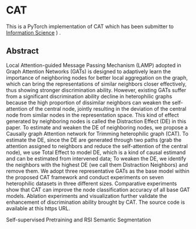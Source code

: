 # CAT

This is a PyTorch implementation of CAT which has been submitter to [Information Science](https://arxiv.org/abs/2312.08672)
) .

## Abstract
Local Attention-guided Message Passing Mechanism (LAMP) adopted in Graph Attention Networks (GATs) is designed to adaptively learn the importance of neighboring nodes for better local aggregation on the graph, which can bring the representations of similar neighbors closer effectively, thus showing stronger discrimination ability. However, existing GATs suffer from a significant discrimination ability decline in heterophilic graphs because the high proportion of dissimilar neighbors can weaken the self-attention of the central node, jointly resulting in the deviation of the central node from similar nodes in the representation space. This kind of effect generated by neighboring nodes is called the Distraction Effect (DE) in this paper. To estimate and weaken the DE of neighboring nodes, we propose a Causally graph Attention network for Trimming heterophilic graph (CAT). To estimate the DE, since the DE are generated through two paths (grab the attention assigned to neighbors and reduce the self-attention of the central node), we use Total Effect to model DE, which is a kind of causal estimand and can be estimated from intervened data; To weaken the DE, we identify the neighbors with the highest DE (we call them Distraction Neighbors) and remove them. We adopt three representative GATs as the base model within the proposed CAT framework and conduct experiments on seven heterophilic datasets in three different sizes. Comparative experiments show that CAT can improve the node classification accuracy of all base GAT models. Ablation experiments and visualization further validate the enhancement of discrimination ability brought by CAT. The source code is available at this https URL.

Self-supervised Pretraining and RSI Semantic Segmentation
